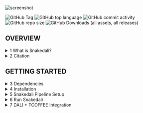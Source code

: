 ![screenshot](figures/logos/snakedali_logo.png)

![GitHub Tag](https://img.shields.io/github/v/tag/Doudna-lab/snakedali)
![GitHub top language](https://img.shields.io/github/languages/top/Doudna-lab/snakedali)
![GitHub commit activity](https://img.shields.io/github/commit-activity/m/Doudna-lab/snakedali)
![GitHub repo size](https://img.shields.io/github/repo-size/Doudna-lab/snakedali)
![GitHub Downloads (all assets, all releases)](https://img.shields.io/github/downloads/Doudna-lab/snakedali/total)


## OVERVIEW

<details>
<summary>1 What is Snakedali?</summary>

Snakedali is the Snakemake implementation of the **multithreaded version** of DaliLite v5 to align PDB queries to a pre-built Alphafold database. It is designed to function on HPCs (High-Performance Clusters) and is specifically tailored to work with the SGE workload manager out-of-the-box.
It introduces automated input handling and a unified report that aggregates all queries and hits in a single .xlsx.


</details>

<details>
<summary>2 Citation</summary>
<ul>

Yoon, P.H., Zhang, Z., Loi, K.J., Adler, B.A., Lahiri, A., Vohra, K., Shi, H., Rabelo, D.B., Trinidad, M., Boger, R.S. and Al-Shimary, M.J., 2024. Structure-guided discovery of ancestral CRISPR-Cas13 ribonucleases. Science, p.eadq0553.


</ul>
</details>

## GETTING STARTED

<details>
<summary>3 Dependencies</summary>
<ul>

<details>
<summary>3.1 Anaconda </summary>
<ul>

 - Install Miniconda:
 - Download the installer at: https://docs.conda.io/projects/miniconda/en/latest/
 
   ```
   bash Miniconda3-latest-<your-OS>.sh
   ```
  - Set up and update conda: 
    ```
    conda update --all
    conda config --set channel_priority strict
    ```
</ul>
</details>

<details>
<summary>3.2 Snakemake </summary>
<ul>

- Snakemake can be installed directly via Anaconda:

  ```
  conda install -n base -c conda-forge mamba
  ```
</ul>
</details>

<details>
<summary>3.3 DaliLite v5 </summary>
<ul>

- Snakedali requires a valid installation of DaliLite v5
- Snakedali defaults to the parallelized implementation of DaliLite

```
wget http://ekhidna2.biocenter.helsinki.fi/dali/DaliLite.v5.tar.gz
tar -zxvf DaliLite.v5.tar.gz
cd /home/you/DaliLite.v5/bin
make clean
make parallel
```
 - Future updates are planned to include a non-parallel version of Snakedali
 - More details on how to acquire the program can be found on the software's page:
   - http://ekhidna2.biocenter.helsinki.fi/dali/README.v5.html#install

</ul>
</details>

<details>
<summary>3.4 AWS CLI </summary>
<ul>

- Install the AWS CLI to download the snakedali database directly from the command-line interface
- A comprehensive guide on the installation is provided at the AWS page:
 - Prerequisites: https://docs.aws.amazon.com/cli/latest/userguide/getting-started-prereqs.html
 - Installation Guide: https://docs.aws.amazon.com/cli/latest/userguide/getting-started-install.html

</ul>
</details>

</ul>
</details>

<details>
<summary>4 Installation</summary>
<ul>

<details>
<summary>4.1 Database Download</summary>
<ul>
  - With AWS CLI installed (see Section 3.4)
  - Download the pre-built database:

```
aws s3 cp s3://snakedali.db/pdb_files_DAT.tar.gz <your_local_path>
tar zxf <your_local_path>/pdb_files_DAT.tar.gz
```


</ul>
</details>

<details>
<summary>4.2 Standard Git</summary>
<ul>

  - Clone repository files
```
git clone https://github.com/Doudna-lab/nidali.git
```
</ul>
</details>

<details>
<summary>4.3 Git LFS</summary>
<ul>
  
  - Two singularity/apptainer containers are provided in this repository
  - Although these are support files which are <b><u>not</u></b> integrated to the pipeline, they could be useful for users who may be facing issues when trying to get DaliLite installed in unsupported machines.
  - These large files will be indexed upon cloning and will take a small amount of storage. 
  - The user can then download them with Git LFS in case they need the containerized version.
  
  - 1.1 Install Git LFS to pull apptainer containers

  -1.1.1 Linux Install
```
apt install git-lfs
git lfs install
```

  -1.1.2 macOS Install
```
brew install git-lfs
git lfs install
```

  -1.1.3 Pull apptainer containers
```
git lfs pull
```
</ul>
</details>

</ul>
</details>


<details>
<summary>5 Snakedali Pipeline Setup</summary>
<ul>

<details>
<summary>5.1 Run Configuration</summary>
<ul>

 - Each Snakedali run can be customized based on the `configuration file`: `config/dali_template.yaml`
 - This file can be replicated, and each subsequent modified yaml file is associated with one Snakedali run.
 - From the configuration file users are expected to set up:
   - In-/Output paths for the run
   - pre-built database path
   - query name(s)
   - default DaliLite v5 binary folder path

</ul>
</details>

<details>
<summary>5.2 Snakemake Profile</summary>
<ul>
  
  - Snakedali was designed to work with `(Sun Grid Engine) SGE` job scheduler
  - The Snakemake profile can be modified to accommodate other schedulers: `/profile/config.yaml`
  
  - The default profile includes:
    - cluster job submission: `qsub -l h_rt={cluster.time} -j y -pe smp 4 -cwd`
    - cluster config path: `config/cluster.yaml`
    - rerun triggers: `mtime`
    - n jobs limit: `600`
    - latency-wait: `120` 
    - reason: `True`
    - rerun-incomplete: `True`
    - show-failed-logs: `True`
    - keep-going: `True`
    - printshellcmds: `True`
    - jobname: `{rule}.{jobid}`
    - jobs: `600`       
   
  - Make sure to adjust the parameters above according to the house rules of your HPC.

</ul>
</details>

</ul>
</details>



<details>
<summary>6 Run Snakedali</summary>
<ul>

 - Once the necessary inputs have been set up in the `configuration file`, Snakedali shall be called as in:

```
snakemake --snakefile snakedali.smk --configfile config/dali_template.yaml --profile profile/
```

</ul>
</details>


<details>
<summary>7 DALI + TCOFFEE Integration</summary>
<ul>
 - The DALI + TCOFFEE workflow is broken down into two parts.
  - 1. The first script, dali_out_to_fasta.py is a python script that takes in a DALI.txt output (that is, the search results for a DALI query against a database in DALI alignment format) and converts them into individual pariwise alignment files in FASTA format.
  - 2. The second script is a wrapper that calls on the first script to take in an entire directory of DALI.txt output files to convert them into directories with FASTA format alignments. This script then calls TCOFFEE to merge the FASTA format alignments into multiple sequence alignments. One alignment is generated per DALI.txt output (that is, one DALI query searched against a database) such that there is an alignment generated for every single query. The script invokes TCOFFEE one more time to merge all such alignments into one final multiple-sequence alignment.


</ul>
</details>
